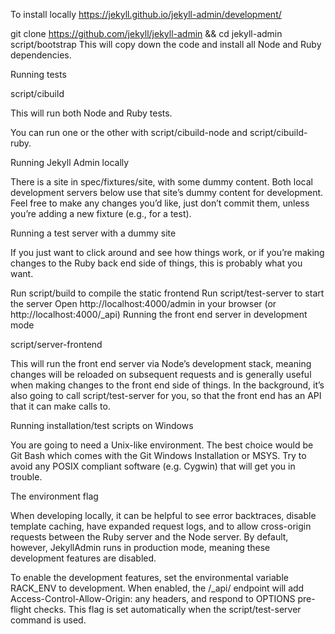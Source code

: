 To install locally
https://jekyll.github.io/jekyll-admin/development/

git clone https://github.com/jekyll/jekyll-admin && cd jekyll-admin
script/bootstrap
This will copy down the code and install all Node and Ruby dependencies.

Running tests

script/cibuild

This will run both Node and Ruby tests.

You can run one or the other with script/cibuild-node and script/cibuild-ruby.

Running Jekyll Admin locally

There is a site in spec/fixtures/site, with some dummy content. Both local development servers below use that site’s dummy content for development. Feel free to make any changes you’d like, just don’t commit them, unless you’re adding a new fixture (e.g., for a test).

Running a test server with a dummy site

If you just want to click around and see how things work, or if you’re making changes to the Ruby back end side of things, this is probably what you want.

Run script/build to compile the static frontend
Run script/test-server to start the server
Open http://localhost:4000/admin in your browser (or http://localhost:4000/_api)
Running the front end server in development mode

script/server-frontend

This will run the front end server via Node’s development stack, meaning changes will be reloaded on subsequent requests and is generally useful when making changes to the front end side of things. In the background, it’s also going to call script/test-server for you, so that the front end has an API that it can make calls to.

Running installation/test scripts on Windows

You are going to need a Unix-like environment. The best choice would be Git Bash which comes with the Git Windows Installation or MSYS. Try to avoid any POSIX compliant software (e.g. Cygwin) that will get you in trouble.

The environment flag

When developing locally, it can be helpful to see error backtraces, disable template caching, have expanded request logs, and to allow cross-origin requests between the Ruby server and the Node server. By default, however, JekyllAdmin runs in production mode, meaning these development features are disabled.

To enable the development features, set the environmental variable RACK_ENV to development. When enabled, the /_api/ endpoint will add Access-Control-Allow-Origin: any headers, and respond to OPTIONS pre-flight checks. This flag is set automatically when the script/test-server command is used.